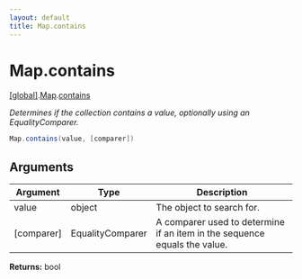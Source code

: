 ```yaml
---
layout: default
title: Map.contains
---
```


# Map.contains

[\[global\]]({{site.baseurl}}/docs/).[Map]({{site.baseurl}}/docs/Map/).[contains]({{site.baseurl}}/docs/Map/contains/)

_Determines if the collection contains a value, optionally using an EqualityComparer._

```cs
Map.contains(value, [comparer])
```

## Arguments

<table>
  <col width="15%">
  <col width="15%">
  <thead>
    <tr>
      <th>Argument</th>
      <th>Type</th>
      <th>Description</th>
    </tr>
  </thead>
  <tbody>
    <tr>
      <td>value</td>
      <td>object</td>
      <td>The object to search for.</td>
    </tr>
    <tr>
      <td>[comparer]</td>
      <td>EqualityComparer</td>
      <td>A comparer used to determine if an item in the sequence equals the value.</td>
    </tr>
  </tbody>
</table>

**Returns:** bool
